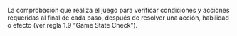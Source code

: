 La comprobación que realiza el juego para verificar condiciones y acciones requeridas al final de cada paso, después de resolver una acción, habilidad o efecto (ver regla 1.9 “Game State Check”).